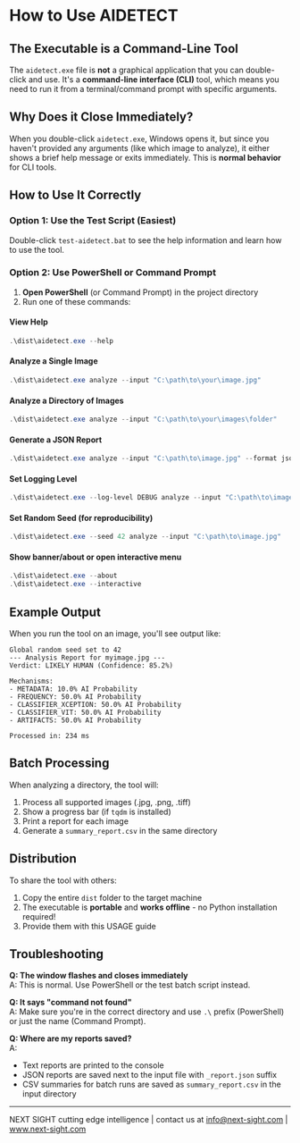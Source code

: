 # How to Use AIDETECT

## The Executable is a Command-Line Tool

The `aidetect.exe` file is **not** a graphical application that you can double-click and use. It's a **command-line interface (CLI)** tool, which means you need to run it from a terminal/command prompt with specific arguments.

## Why Does it Close Immediately?

When you double-click `aidetect.exe`, Windows opens it, but since you haven't provided any arguments (like which image to analyze), it either shows a brief help message or exits immediately. This is **normal behavior** for CLI tools.

## How to Use It Correctly

### Option 1: Use the Test Script (Easiest)

Double-click `test-aidetect.bat` to see the help information and learn how to use the tool.

### Option 2: Use PowerShell or Command Prompt

1. **Open PowerShell** (or Command Prompt) in the project directory
2. Run one of these commands:

#### View Help
```powershell
.\dist\aidetect.exe --help
```

#### Analyze a Single Image
```powershell
.\dist\aidetect.exe analyze --input "C:\path\to\your\image.jpg"
```

#### Analyze a Directory of Images
```powershell
.\dist\aidetect.exe analyze --input "C:\path\to\your\images\folder"
```

#### Generate a JSON Report
```powershell
.\dist\aidetect.exe analyze --input "C:\path\to\image.jpg" --format json
```

#### Set Logging Level
```powershell
.\dist\aidetect.exe --log-level DEBUG analyze --input "C:\path\to\image.jpg"
```

#### Set Random Seed (for reproducibility)
```powershell
.\dist\aidetect.exe --seed 42 analyze --input "C:\path\to\image.jpg"
```

#### Show banner/about or open interactive menu
```powershell
.\dist\aidetect.exe --about
.\dist\aidetect.exe --interactive
```

## Example Output

When you run the tool on an image, you'll see output like:

```
Global random seed set to 42
--- Analysis Report for myimage.jpg ---
Verdict: LIKELY HUMAN (Confidence: 85.2%)

Mechanisms:
- METADATA: 10.0% AI Probability
- FREQUENCY: 50.0% AI Probability
- CLASSIFIER_XCEPTION: 50.0% AI Probability
- CLASSIFIER_VIT: 50.0% AI Probability
- ARTIFACTS: 50.0% AI Probability

Processed in: 234 ms
```

## Batch Processing

When analyzing a directory, the tool will:
1. Process all supported images (.jpg, .png, .tiff)
2. Show a progress bar (if `tqdm` is installed)
3. Print a report for each image
4. Generate a `summary_report.csv` in the same directory

## Distribution

To share the tool with others:
1. Copy the entire `dist` folder to the target machine
2. The executable is **portable** and **works offline** - no Python installation required!
3. Provide them with this USAGE guide

## Troubleshooting

**Q: The window flashes and closes immediately**  
A: This is normal. Use PowerShell or the test batch script instead.

**Q: It says "command not found"**  
A: Make sure you're in the correct directory and use `.\` prefix (PowerShell) or just the name (Command Prompt).

**Q: Where are my reports saved?**  
A: 
- Text reports are printed to the console
- JSON reports are saved next to the input file with `_report.json` suffix
- CSV summaries for batch runs are saved as `summary_report.csv` in the input directory

---
NEXT SIGHT cutting edge intelligence | contact us at info@next-sight.com | www.next-sight.com

